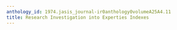 ```yaml
---
anthology_id: 1974.jasis_journal-ir0anthology0volumeA25A4.11
title: Research Investigation into Experties Indexes
---
```

